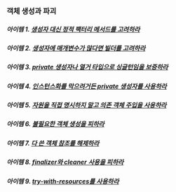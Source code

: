 ### 객체 생성과 파괴

##### 아이템 1. [생성자 대신 정적 팩터리 메서드를 고려하라](https://bit.ly/37mrjOD)

##### 아이템 2. [생성자에 매개변수가 많다면 빌더를 고려하라](https://bit.ly/3dvzWKD)

##### 아이템 3. [private 생성자나 열거 타입으로 싱글턴임을 보증하라](https://bit.ly/3k8GmjY)

##### 아이템 4. [인스턴스화를 막으려거든 private 생성자를 사용하라](https://bit.ly/3uywdSG)

##### 아이템 5. [자원을 직접 명시하지 말고 의존 객체 주입을 사용하라](https://bit.ly/3qTaTVC)

##### 아이템 6. [불필요한 객체 생성을 피하라](https://bit.ly/3aRvPqD)

##### 아이템 7. [다 쓴 객체 참조를 해제하라](https://bit.ly/2ZTrEEq)

##### 아이템 8. [finalizer와 cleaner 사용을 피하라](https://bit.ly/3sze3y7)

##### 아이템 9. [try-with-resources를 사용하라]()